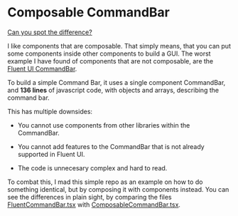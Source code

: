# Composable CommandBar

[Can you spot the difference?](https://lebbe.github.io/composable-commandbar/)

I like components that are composable. That simply means, that you can put some components inside other components to build a GUI. The worst example I have found of components that are not composable, are the [Fluent UI CommandBar](https://developer.microsoft.com/en-us/fluentui#/controls/web/commandbar).

To build a simple Command Bar, it uses a single component CommandBar, and **136 lines** of javascript code, with objects and arrays, describing the command bar.

This has multiple downsides:

- You cannot use components from other libraries within the CommandBar.

- You cannot add features to the CommandBar that is not already supported in Fluent UI.

- The code is unnecesary complex and hard to read.

To combat this, I mad this simple repo as an example on how to do something identical, but by composing it with components instead. You can see the differences in plain sight, by comparing the files [FluentCommandBar.tsx](./FluentCommandBar.tsx) with [ComposableCommandBar.tsx](./ComposableCommandBar.tsx).
